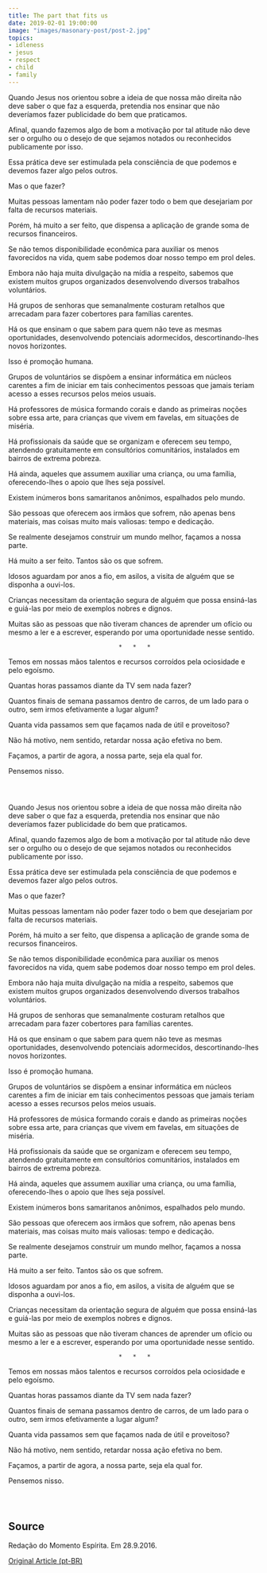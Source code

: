 ```yaml
---
title: The part that fits us
date: 2019-02-01 19:00:00
image: "images/masonary-post/post-2.jpg"
topics: 
- idleness
- jesus
- respect
- child
- family
---
```


Quando Jesus nos orientou sobre a ideia de que nossa mão direita não deve saber
o que faz a esquerda, pretendia nos ensinar que não deveríamos fazer
publicidade do bem que praticamos.

Afinal, quando fazemos algo de bom a motivação por tal atitude não deve ser o
orgulho ou o desejo de que sejamos notados ou reconhecidos publicamente por
isso.

Essa prática deve ser estimulada pela consciência de que podemos e devemos
fazer algo pelos outros.

Mas o que fazer?

Muitas pessoas lamentam não poder fazer todo o bem que desejariam por falta de
recursos materiais.

Porém, há muito a ser feito, que dispensa a aplicação de grande soma de
recursos financeiros.

Se não temos disponibilidade econômica para auxiliar os menos favorecidos na
vida, quem sabe podemos doar nosso tempo em prol deles.

Embora não haja muita divulgação na mídia a respeito, sabemos que existem
muitos grupos organizados desenvolvendo diversos trabalhos voluntários.

Há grupos de senhoras que semanalmente costuram retalhos que arrecadam para
fazer cobertores para famílias carentes.

Há os que ensinam o que sabem para quem não teve as mesmas oportunidades,
desenvolvendo potenciais adormecidos, descortinando-lhes novos horizontes.

Isso é promoção humana.

Grupos de voluntários se dispõem a ensinar informática em núcleos carentes a
fim de iniciar em tais conhecimentos pessoas que jamais teriam acesso a esses
recursos pelos meios usuais.

Há professores de música formando corais e dando as primeiras noções sobre essa
arte, para crianças que vivem em favelas, em situações de miséria.

Há profissionais da saúde que se organizam e oferecem seu tempo, atendendo
gratuitamente em consultórios comunitários, instalados em bairros de extrema
pobreza.

Há ainda, aqueles que assumem auxiliar uma criança, ou uma família,
oferecendo-lhes o apoio que lhes seja possível.

Existem inúmeros bons samaritanos anônimos, espalhados pelo mundo.

São pessoas que oferecem aos irmãos que sofrem, não apenas bens materiais, mas
coisas muito mais valiosas: tempo e dedicação.

Se realmente desejamos construir um mundo melhor, façamos a nossa parte.

Há muito a ser feito. Tantos são os que sofrem.

Idosos aguardam por anos a fio, em asilos, a visita de alguém que se disponha a
ouvi-los.

Crianças necessitam da orientação segura de alguém que possa ensiná-las e
guiá-las por meio de exemplos nobres e dignos.

Muitas são as pessoas que não tiveram chances de aprender um ofício ou mesmo a
ler e a escrever, esperando por uma oportunidade nesse sentido.

                                   *   *   *

Temos em nossas mãos talentos e recursos corroídos pela ociosidade e pelo
egoísmo.

Quantas horas passamos diante da TV sem nada fazer?

Quantos finais de semana passamos dentro de carros, de um lado para o outro,
sem irmos efetivamente a lugar algum?

Quanta vida passamos sem que façamos nada de útil e proveitoso?

Não há motivo, nem sentido, retardar nossa ação efetiva no bem.

Façamos, a partir de agora, a nossa parte, seja ela qual for.

Pensemos nisso.

                                                                               

Quando Jesus nos orientou sobre a ideia de que nossa mão direita não deve saber
o que faz a esquerda, pretendia nos ensinar que não deveríamos fazer
publicidade do bem que praticamos.

Afinal, quando fazemos algo de bom a motivação por tal atitude não deve ser o
orgulho ou o desejo de que sejamos notados ou reconhecidos publicamente por
isso.

Essa prática deve ser estimulada pela consciência de que podemos e devemos
fazer algo pelos outros.

Mas o que fazer?

Muitas pessoas lamentam não poder fazer todo o bem que desejariam por falta de
recursos materiais.

Porém, há muito a ser feito, que dispensa a aplicação de grande soma de
recursos financeiros.

Se não temos disponibilidade econômica para auxiliar os menos favorecidos na
vida, quem sabe podemos doar nosso tempo em prol deles.

Embora não haja muita divulgação na mídia a respeito, sabemos que existem
muitos grupos organizados desenvolvendo diversos trabalhos voluntários.

Há grupos de senhoras que semanalmente costuram retalhos que arrecadam para
fazer cobertores para famílias carentes.

Há os que ensinam o que sabem para quem não teve as mesmas oportunidades,
desenvolvendo potenciais adormecidos, descortinando-lhes novos horizontes.

Isso é promoção humana.

Grupos de voluntários se dispõem a ensinar informática em núcleos carentes a
fim de iniciar em tais conhecimentos pessoas que jamais teriam acesso a esses
recursos pelos meios usuais.

Há professores de música formando corais e dando as primeiras noções sobre essa
arte, para crianças que vivem em favelas, em situações de miséria.

Há profissionais da saúde que se organizam e oferecem seu tempo, atendendo
gratuitamente em consultórios comunitários, instalados em bairros de extrema
pobreza.

Há ainda, aqueles que assumem auxiliar uma criança, ou uma família,
oferecendo-lhes o apoio que lhes seja possível.

Existem inúmeros bons samaritanos anônimos, espalhados pelo mundo.

São pessoas que oferecem aos irmãos que sofrem, não apenas bens materiais, mas
coisas muito mais valiosas: tempo e dedicação.

Se realmente desejamos construir um mundo melhor, façamos a nossa parte.

Há muito a ser feito. Tantos são os que sofrem.

Idosos aguardam por anos a fio, em asilos, a visita de alguém que se disponha a
ouvi-los.

Crianças necessitam da orientação segura de alguém que possa ensiná-las e
guiá-las por meio de exemplos nobres e dignos.

Muitas são as pessoas que não tiveram chances de aprender um ofício ou mesmo a
ler e a escrever, esperando por uma oportunidade nesse sentido.

                                   *   *   *

Temos em nossas mãos talentos e recursos corroídos pela ociosidade e pelo
egoísmo.

Quantas horas passamos diante da TV sem nada fazer?

Quantos finais de semana passamos dentro de carros, de um lado para o outro,
sem irmos efetivamente a lugar algum?

Quanta vida passamos sem que façamos nada de útil e proveitoso?

Não há motivo, nem sentido, retardar nossa ação efetiva no bem.

Façamos, a partir de agora, a nossa parte, seja ela qual for.

Pensemos nisso.

                                                                               
## Source
Redação do Momento Espírita.
Em 28.9.2016.

[Original Article (pt-BR)](http://www.momento.com.br/pt/ler_texto.php?id=1100)
